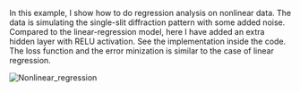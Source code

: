 In this example, I show how to do regression analysis on nonlinear data. 
The data is simulating the single-slit diffraction pattern with some added noise.
Compared to the linear-regression model, here I have added an extra hidden layer with RELU activation. See the implementation inside the code. The loss function and the error minization is similar to the case of linear regression.

![Nonlinear_regression](pytorch_example2.gif)
